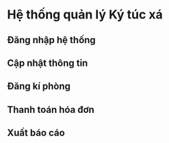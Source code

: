 # Hệ thống quản lý Ký túc xá
## Đăng nhập hệ thống
## Cập nhật thông tin
## Đăng kí phòng
## Thanh toán hóa đơn
## Xuất báo cáo